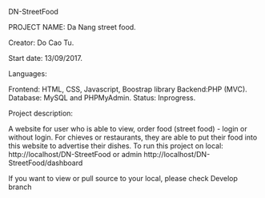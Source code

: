 DN-StreetFood

PROJECT NAME: Da Nang street food.

Creator: Do Cao Tu.

Start date: 13/09/2017.

Languages:

Frontend: HTML, CSS, Javascript, Boostrap library
Backend:PHP (MVC).
Database: MySQL and PHPMyAdmin.
Status: Inprogress.

Project description:

A website for user who is able to view, order food (street food) - login or without login.
For chieves or restaurants, they are able to put their food into this website to advertise their dishes.
To run this project on local: http://localhost/DN-StreetFood or admin http://localhost/DN-StreetFood/dashboard

If you want to view or pull source to your local, please check Develop branch
